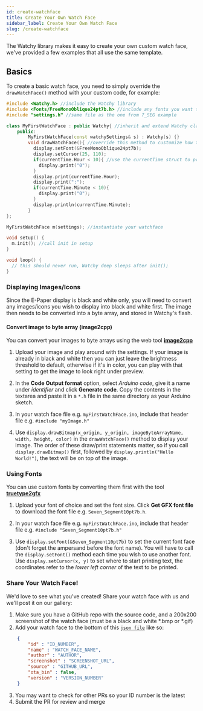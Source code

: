 ```yaml
---
id: create-watchface
title: Create Your Own Watch Face
sidebar_label: Create Your Own Watch Face
slug: /create-watchface
---
```


The Watchy library makes it easy to create your own custom watch face, we've provided a few examples that all use the same template.

## Basics

To create a basic watch face, you need to simply override the ```drawWatchFace()``` method with your custom code, for example:

```cpp title="myFirstWatchFace.ino"
#include <Watchy.h> //include the Watchy library
#include <Fonts/FreeMonoOblique24pt7b.h> //include any fonts you want to use
#include "settings.h" //same file as the one from 7_SEG example

class MyFirstWatchFace : public Watchy{ //inherit and extend Watchy class
    public:
        MyFirstWatchFace(const watchySettings& s) : Watchy(s) {}
        void drawWatchFace(){ //override this method to customize how the watch face looks
          display.setFont(&FreeMonoOblique24pt7b);
          display.setCursor(25, 110);
          if(currentTime.Hour < 10){ //use the currentTime struct to print latest time
            display.print("0");
          }
          display.print(currentTime.Hour);
          display.print(":");
          if(currentTime.Minute < 10){
            display.print("0");
          }  
          display.println(currentTime.Minute);   
        }
};

MyFirstWatchFace m(settings); //instantiate your watchface

void setup() {
  m.init(); //call init in setup
}

void loop() {
  // this should never run, Watchy deep sleeps after init();
}
```

### Displaying Images/Icons

Since the E-Paper display is black and white only, you will need to convert any images/icons you wish to display into black and white first.
The image then needs to be converted into a byte array, and stored in Watchy's flash.

#### Convert image to byte array (image2cpp)

You can convert your images to byte arrays using the web tool <ins>[**image2cpp**](http://javl.github.io/image2cpp/)</ins>

1. Upload your image and play around with the settings. If your image is already in black and white then you can just leave the brightness threshold  to default, otherwise if it's in color, you can play with that setting to get the image to look right under preview.

2. In the **Code Output format** option, select *Arduino code*, give it a name under *identifier* and click **Generate code**. Copy the contents in the textarea and paste it in a ```*.h``` file in the same directory as your Arduino sketch.

3. In your watch face file e.g. ```myFirstWatchFace.ino```, include that header file e.g. ```#include "myImage.h"```

4. Use ```display.drawBitmap(x_origin, y_origin, imageByteArrayName, width, height, color)``` in the ```drawWatchFace()``` method to display your image. The order of these draw/print statements matter, so if you call ```display.drawBitmap()``` first, followed by ```display.println("Hello World!")```, the text will be on top of the image.

### Using Fonts

You can use custom fonts by converting them first with the tool <ins>[**truetype2gfx**](https://rop.nl/truetype2gfx/)</ins>

1. Upload your font of choice and set the font size. Click **Get GFX font file** to download the font file e.g. ```Seven_Segment10pt7b.h```.

2. In your watch face file e.g. ```myFirstWatchFace.ino```, include that header file e.g. ```#include "Seven_Segment10pt7b.h"```

3. Use ```display.setFont(&Seven_Segment10pt7b)``` to set the current font face (don't forget the ampersand before the font name). You will have to call the ```display.setFont()``` method each time you wish to use another font. Use ```display.setCursor(x, y)``` to set where to start printing text, the coordinates refer to the *lower left corner* of the text to be printed.

### Share Your Watch Face!

We'd love to see what you've created! Share your watch face with us and we'll post it on our gallery:

1. Make sure you have a GitHub repo with the source code, and a 200x200 screenshot of the watch face (must be a black and white \*.bmp or \*.gif)
2. Add your watch face to the bottom of this [`json file`](https://github.com/sqfmi/watchy-docs/blob/main/src/pages/watchfaces/watchfaces.json) like so:
```json
    {
        "id" : "ID_NUMBER",
        "name" : "WATCH_FACE_NAME",
        "author" : "AUTHOR",
        "screenshot" : "SCREENSHOT_URL",
        "source" : "GITHUB_URL",
        "ota_bin" : false,
        "version" : "VERSION_NUMBER"
    }  
```
3. You may want to check for other PRs so your ID number is the latest
4. Submit the PR for review and merge
